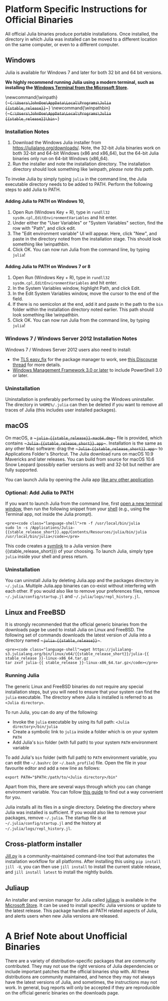 # Platform Specific Instructions for Official Binaries

All official Julia binaries produce portable installations.
Once installed, the directory in which Julia was installed can be moved to a
different location on the same computer, or even to a different computer.

## Windows

Julia is available for Windows 7 and later for both 32 bit and 64 bit versions.

**We highly recommend running Julia using a modern terminal, such as installing the [Windows Terminal from the Microsoft Store](https://aka.ms/terminal).**

\newcommand{\winpath}{~~~<code>C:\Users\JohnDoe\AppData\Local\Programs\Julia {{stable_release}}</code>~~~}
\newcommand{\winpathbin}{~~~<code>C:\Users\JohnDoe\AppData\Local\Programs\Julia {{stable_release}}\bin</code>~~~}


### Installation Notes

1.  Download the Windows Julia installer from https://julialang.org/downloads/. Note, the 32-bit Julia binaries work on both 32-bit and 64-bit Windows  (x86 and x86\_64), but the 64-bit Julia binaries only run on 64-bit Windows (x86\_64).
2. Run the installer and note the installation directory. The installation directory should look something like \winpath, *please note this path*.

To invoke Julia by simply typing `julia` in the command line, the Julia executable directory needs to be added to PATH. Perform the following steps to add Julia to PATH.


#### Adding Julia to PATH on Windows 10,

1.  Open Run (Windows Key + R),  type in `rundll32 sysdm.cpl,EditEnvironmentVariables` and hit enter.
2.  Under either the "User Variables" or "System Variables" section, find the row with "Path", and click edit.
3.  The "Edit environment variable" UI will appear. Here, click "New", and paste in the directory noted from the installation stage. This should look something like \winpathbin.
4.  Click OK. You can now run Julia from the command line, by typing `julia`!

#### Adding Julia to PATH on Windows 7 or 8

1.  Open Run (Windows Key + R),  type in `rundll32 sysdm.cpl,EditEnvironmentVariables` and hit enter.
2.  In the System Variables window, highlight Path, and click Edit.
3.  In the Edit System Variables window, move the cursor to the end of the field.
4.  If there is no semicolon at the end, add it and paste in the path to the `bin` folder within the installation directory noted earlier. This path should look something like \winpathbin.
5.  Click OK. You can now run Julia from the command line, by typing `julia`!


### Windows 7 / Windows Server 2012 Installation Notes

Windows 7 / Windows Server 2012 users also need to install:

*   the [TLS easy\_fix](https://support.microsoft.com/en-us/help/3140245/update-to-enable-tls-1-1-and-tls-1-2-as-a-default-secure-protocols-in) for the package manager to work, see [this Discourse thread](https://discourse.julialang.org/t/errors-for-git-pkg/9351) for more details.
*   [Windows Management Framework 3.0 or later](https://docs.microsoft.com/en-us/powershell/scripting/wmf/overview) to include PowerShell 3.0 or later.

### Uninstallation

Uninstallation is preferably performed by using the Windows uninstaller. The directory in `%HOME%/.julia` can then be deleted if you want to remove all traces of Julia (this includes user installed packages).


## macOS

On macOS, a ~~~<code>julia-{{stable_release}}-mac64.dmg</code>~~~ file is provided, which contains ~~~<code>Julia-{{stable_release_short}}.app</code>~~~. Installation is the same as any other Mac software: drag the ~~~<code>Julia-{{stable_release_short}}.app</code>~~~ to Applications Folder's Shortcut. The Julia download runs on macOS 10.9 Mavericks and later releases. You can build from source for macOS 10.6 Snow Leopard (possibly earlier versions as well) and 32-bit but neither are fully supported.

You can launch Julia by opening the Julia app [like any other application](https://www.howtogeek.com/409411/how-to-launch-applications-on-your-mac/).

### Optional: Add Julia to PATH

If you want to launch Julia from the command line, first [open a new terminal window](https://www.howtogeek.com/682770/how-to-open-the-terminal-on-a-mac/), then run the following snippet from your [shell](https://superuser.com/questions/144666/what-is-the-difference-between-shell-console-and-terminal) (e.g., using the Terminal app, not inside the Julia prompt).

~~~
<pre><code class="language-shell">rm -f /usr/local/bin/julia
sudo ln -s /Applications/Julia-{{stable_release_short}}.app/Contents/Resources/julia/bin/julia /usr/local/bin/julia</code></pre>
~~~

This code creates a [symlink](https://en.wikipedia.org/wiki/Symbolic_link) to a Julia version (here {{stable_release_short}}) of your choosing.
To launch Julia, simply type `julia` inside your shell and press return.

### Uninstallation

You can uninstall Julia by deleting Julia.app and the packages directory in `~/.julia`. Multiple Julia.app binaries can co-exist without interfering with each other. If you would also like to remove your preferences files, remove `~/.julia/config/startup.jl` and `~/.julia/logs/repl_history.jl`.

## Linux and FreeBSD

It is strongly recommended that the official generic binaries from the downloads page be used to install Julia on Linux and FreeBSD. The following set of commands downloads the latest version of Julia into a directory named ~~~<code>julia-{{stable_release}}</code>~~~.

~~~
<pre><code class="language-shell">wget https://julialang-s3.julialang.org/bin/linux/x64/{{stable_release_short}}/julia-{{ stable_release }}-linux-x86_64.tar.gz
tar zxvf julia-{{ stable_release }}-linux-x86_64.tar.gz</code></pre>
~~~

### Running Julia

The generic Linux and FreeBSD binaries do not require any special installation steps, but you will need to ensure that your system can find the `julia` executable. The directory where Julia is installed is referred to as `<Julia directory>`.

To run Julia, you can do any of the following:

*   Invoke the `julia` executable by using its full path: `<Julia directory>/bin/julia`
*   Create a symbolic link to `julia` inside a folder which is on your system `PATH`
*   Add Julia's `bin` folder (with full path) to your system `PATH` environment variable

To add Julia's `bin` folder (with full path) to `PATH` environment variable, you can edit the `~/.bashrc` (or `~/.bash_profile`) file. Open the file in your favourite editor and add a new line as follows:

```shell
export PATH="$PATH:/path/to/<Julia directory>/bin"
```

Apart from this, there are several ways through which you can change environment variable. You can follow [this guide](https://help.ubuntu.com/community/EnvironmentVariables) to find out a way convenient for you.

Julia installs all its files in a single directory. Deleting the directory where Julia was installed is sufficient. If you would also like to remove your packages, remove `~/.julia`. The startup file is at `~/.julia/config/startup.jl` and the history at `~/.julia/logs/repl_history.jl`.

## Cross-platform installer

[Jill.py](https://github.com/johnnychen94/jill.py) is a community-maintained command-line tool that automates the installation workflow for all platforms. After installing this using `pip install jill -U`, you can then use `jill install` to install the current stable release, and `jill install latest` to install the nightly builds.

## Juliaup

An installer and version manager for Julia called [juliaup](https://github.com/JuliaLang/juliaup) is available in the [Microsoft Store](https://www.microsoft.com/store/apps/9NJNWW8PVKMN).
It can be used to install specific Julia versions or update to the latest release. This package handles all PATH related aspects of Julia, and alerts users when new Julia versions are released.

# A Brief Note about Unofficial Binaries

There are a variety of distribution-specific packages that are community contributed. They may not use the right versions of Julia dependencies or include important patches that the official binaries ship with. All these distributions are community maintained, and hence they may not always have the latest versions of Julia, and sometimes, the instructions may not work. In general, bug reports will only be accepted if they are reproducible on the official generic binaries on the downloads page.
